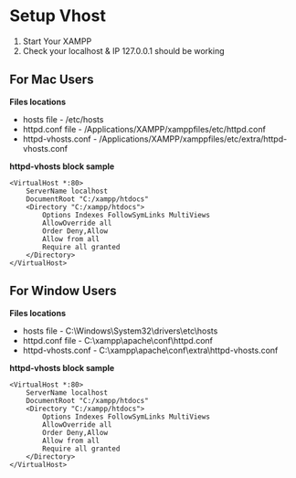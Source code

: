 # Setup Vhost

1. Start Your XAMPP
2. Check your localhost & IP 127.0.0.1 should be working 


## For Mac Users

**Files locations**
- hosts file - /etc/hosts
- httpd.conf file - /Applications/XAMPP/xamppfiles/etc/httpd.conf
- httpd-vhosts.conf - /Applications/XAMPP/xamppfiles/etc/extra/httpd-vhosts.conf

**httpd-vhosts block sample**
```
<VirtualHost *:80>
    ServerName localhost 
    DocumentRoot "C:/xampp/htdocs"  
    <Directory "C:/xampp/htdocs">  
        Options Indexes FollowSymLinks MultiViews
        AllowOverride all
        Order Deny,Allow
        Allow from all
        Require all granted
    </Directory>
</VirtualHost>
```

## For Window Users

**Files locations**
- hosts file - C:\Windows\System32\drivers\etc\hosts
- httpd.conf file - C:\xampp\apache\conf\httpd.conf
- httpd-vhosts.conf - C:\xampp\apache\conf\extra\httpd-vhosts.conf

**httpd-vhosts block sample**
```
<VirtualHost *:80>
    ServerName localhost 
    DocumentRoot "C:/xampp/htdocs" 
    <Directory "C:/xampp/htdocs"> 
        Options Indexes FollowSymLinks MultiViews
        AllowOverride all
        Order Deny,Allow
        Allow from all
        Require all granted
    </Directory>
</VirtualHost>
```



